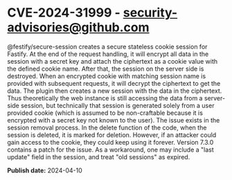 # CVE-2024-31999 - security-advisories@github.com

@festify/secure-session creates a secure stateless cookie session for Fastify. At the end of the request handling, it will encrypt all data in the session with a secret key and attach the ciphertext as a cookie value with the defined cookie name. After that, the session on the server side is destroyed. When an encrypted cookie with matching session name is provided with subsequent requests, it will decrypt the ciphertext to get the data. The plugin then creates a new session with the data in the ciphertext. Thus theoretically the web instance is still accessing the data from a server-side session, but technically that session is generated solely from a user provided cookie (which is assumed to be non-craftable because it is encrypted with a secret key not known to the user). The issue exists in the session removal process. In the delete function of the code, when the session is deleted, it is marked for deletion. However, if an attacker could gain access to the cookie, they could keep using it forever. Version 7.3.0 contains a patch for the issue. As a workaround, one may include a "last update" field in the session, and treat "old sessions" as expired.

**Publish date:** 2024-04-10
